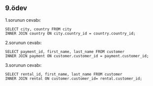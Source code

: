 ## 9.ödev

1.sorunun cevabı:
```
SELECT city, country FROM city
INNER JOIN country ON city.country_id = country.country_id;
```

2.sorunun cevabı:
```
SELECT payment_id, first_name, last_name FROM customer
INNER JOIN payment ON customer.customer_id = payment.customer_id;
```

3.sorunun cevabı:
```
SELECT rental_id, first_name, last_name FROM customer
INNER JOIN rental ON customer.customer_id= rental.customer_id;
```


